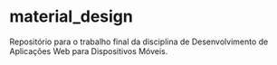 # material_design
Repositório para o trabalho final da disciplina de Desenvolvimento de Aplicações Web para Dispositivos Móveis.
